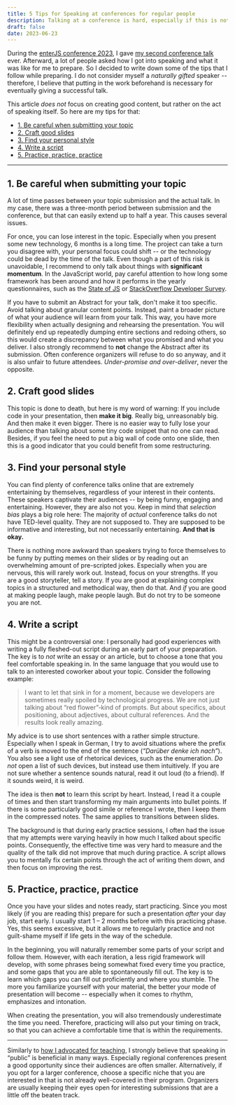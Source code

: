 ```yaml
---
title: 5 Tips for Speaking at conferences for regular people
description: Talking at a conference is hard, especially if this is not your main job. Here are my tips for having a successful talk as a normal person.
draft: false
date: 2023-06-23
---
```


During the [enterJS conference 2023](https://enterjs.de/), I gave [my second conference talk](/talk/enterjs-astro-2023/) ever. Afterward, a lot of people asked how I got into speaking and what it was like for me to prepare. So I decided to write down some of the tips that I follow while preparing. I do not consider myself a _naturally gifted_ speaker -- therefore, I believe that putting in the work beforehand is necessary for eventually giving a successful talk.

This article _does not_ focus on creating good content, but rather on the act of speaking itself. So here are my tips for that:

- [1. Be careful when submitting your topic](#1-be-careful-when-submitting-your-topic)
- [2. Craft good slides](#2-craft-good-slides)
- [3. Find your personal style](#3-find-your-personal-style)
- [4. Write a script](#4-write-a-script)
- [5. Practice, practice, practice](#5-practice-practice-practice)

___ 

## 1. Be careful when submitting your topic

A lot of time passes between your topic submission and the actual talk. In my case, there was a three-month period between submission and the conference, but that can easily extend up to half a year. This causes several issues.

For once, you can lose interest in the topic. Especially when you present some new technology, 6 months is a long time. The project can take a turn you disagree with, your personal focus could shift -- or the technology could be dead by the time of the talk. Even though a part of this risk is unavoidable, I recommend to only talk about things with **significant momentum**. In the JavaScript world, pay careful attention to how long some framework has been around and how it performs in the yearly questionnaires, such as the [State of JS](https://stateofjs.com/) or [StackOverflow Developer Survey](https://survey.stackoverflow.co/).

If you have to submit an Abstract for your talk, don't make it too specific. Avoid talking about granular content points. Instead, paint a broader picture of what your audience will learn from your talk. This way, you have more flexibility when actually designing and rehearsing the presentation. You will definitely end up repeatedly dumping entire sections and redoing others, so this would create a discrepancy between what you promised and what you deliver. I also strongly recommend to **not** change the Abstract after its submission. Often conference organizers will refuse to do so anyway, and it is also unfair to future attendees. *Under-promise and over-deliver*, never the opposite.

## 2. Craft good slides

This topic is done to death, but here is my word of warning: If you include code in your presentation, then **make it big**. Really big, unreasonably big. And then make it even bigger. There is no easier way to fully lose your audience than talking about some tiny code snippet that no one can read. Besides, if you feel the need to put a big wall of code onto one slide, then this is a good indicator that you could benefit from some restructuring.

## 3. Find your personal style

You can find plenty of conference talks online that are extremely entertaining by themselves, regardless of your interest in their contents. These speakers captivate their audiences -- by being funny, engaging and entertaining. However, they are also not you. Keep in mind that _selection bias_ plays a big role here: The majority of *actual* conference talks do not have TED-level quality. They are not supposed to. They are supposed to be informative and interesting, but not necessarily entertaining. **And that is okay.**

There is nothing more awkward than speakers trying to force themselves to be funny by putting memes on their slides or by reading out an overwhelming amount of pre-scripted jokes. Especially when you are nervous, this will rarely work out. Instead, focus on your strengths. If you are a good storyteller, tell a story. If you are good at explaining complex topics in a structured and methodical way, then do that. And _if_ you are good at making people laugh, make people laugh. But do not try to be someone you are not.

## 4. Write a script

This might be a controversial one: I personally had good experiences with writing a fully fleshed-out script during an early part of your preparation. The key is to *not* write an essay or an article, but to choose a tone that you feel comfortable speaking in. In the same language that you would use to talk to an interested coworker about your topic. Consider the following example:

> I want to let that sink in for a moment, because we developers are sometimes really spoiled by technological progress. We are not just talking about “red flower”-kind of prompts. But about specifics, about positioning, about adjectives, about cultural references. And the results look really amazing.

My advice is to use short sentences with a rather simple structure. Especially when I speak in German, I try to avoid situations where the prefix of a verb is moved to the end of the sentence (_“Darüber denke ich nach”_). You also see a light use of rhetorical devices, such as the enumeration. _Do not_ open a list of such devices, but instead use them intuitively. If you are not sure whether a sentence sounds natural, read it out loud (to a friend). If it sounds weird, it is weird.

The idea is then **not** to learn this script by heart. Instead, I read it a couple of times and then start transforming my main arguments into bullet points. If there is some particularly good simile or reference I wrote, then I keep them in the compressed notes. The same applies to transitions between slides.

The background is that during early practice sessions, I often had the issue that my attempts were varying heavily in how much I talked about specific points. Consequently, the effective time was very hard to measure and the quality of the talk did not improve that much during practice. A script allows you to mentally fix certain points through the act of writing them down, and then focus on improving the rest.

## 5. Practice, practice, practice

Once you have your slides and notes ready, start practicing. Since you most likely (if you are reading this) prepare for such a presentation _after_ your day job, start early. I usually start 1 – 2 months before with this practicing phase. Yes, this seems excessive, but it allows me to regularly practice and not guilt-shame myself if life gets in the way of the schedule. 

In the beginning, you will naturally remember some parts of your script and follow them. However, with each iteration, a less rigid framework will develop, with some phrases being somewhat fixed every time you practice, and some gaps that you are able to spontaneously fill out. The key is to learn which gaps you can fill out proficiently and where you stumble. The more you familiarize yourself with your material, the better your mode of presentation will become -- especially when it comes to rhythm, emphasizes and intonation. 

When creating the presentation, you will also tremendously underestimate the time you need. Therefore, practicing will also put your timing on track, so that you can achieve a comfortable time that is within the requirements.

___ 

Similarly to [how I advocated for teaching](/blog/why-you-should-teach/), I strongly believe that speaking in “public” is beneficial in many ways. Especially regional conferences present a good opportunity since their audiences are often smaller. Alternatively, if you opt for a larger conference, choose a specific niche that you are interested in that is not already well-covered in their program. Organizers are usually keeping their eyes open for interesting submissions that are a little off the beaten track.
